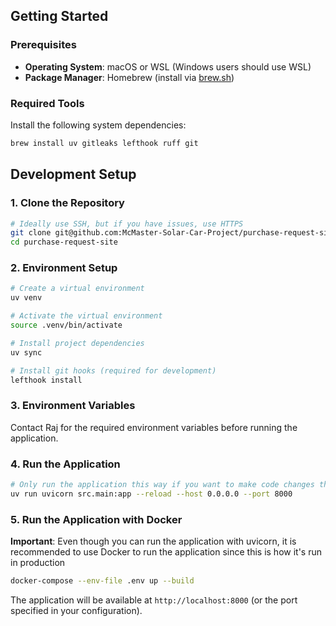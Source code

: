 <!-- Copying CONTRIBUTING for now -->

## Getting Started

### Prerequisites

- **Operating System**: macOS or WSL (Windows users should use WSL)
- **Package Manager**: Homebrew (install via [brew.sh](https://brew.sh/))

### Required Tools

Install the following system dependencies:

```bash
brew install uv gitleaks lefthook ruff git
```

## Development Setup

### 1. Clone the Repository

```bash
# Ideally use SSH, but if you have issues, use HTTPS
git clone git@github.com:McMaster-Solar-Car-Project/purchase-request-site.git
cd purchase-request-site
```

### 2. Environment Setup

```bash
# Create a virtual environment
uv venv

# Activate the virtual environment
source .venv/bin/activate

# Install project dependencies
uv sync

# Install git hooks (required for development)
lefthook install
```

### 3. Environment Variables

Contact Raj for the required environment variables before running the application. 

### 4. Run the Application

```bash
# Only run the application this way if you want to make code changes that get reflected instantly
uv run uvicorn src.main:app --reload --host 0.0.0.0 --port 8000
```

### 5. Run the Application with Docker

**Important**: Even though you can run the application with uvicorn, it is recommended to use Docker to run the application since this is how it's run in production

```bash
docker-compose --env-file .env up --build
```

The application will be available at `http://localhost:8000` (or the port specified in your configuration).

